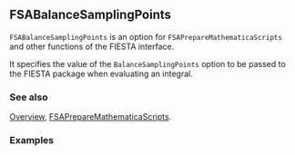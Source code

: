 ## FSABalanceSamplingPoints

`FSABalanceSamplingPoints` is an option for `FSAPrepareMathematicaScripts` and other functions of the FIESTA interface.

It specifies the value of the `BalanceSamplingPoints` option to be passed to the FIESTA package when evaluating an integral.

### See also

[Overview](Extra/FeynHelpers.md), [FSAPrepareMathematicaScripts](FSAPrepareMathematicaScripts.md).

### Examples